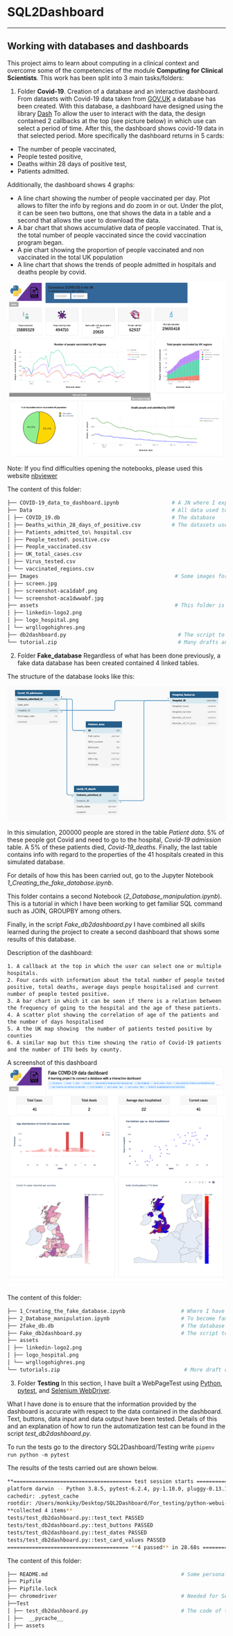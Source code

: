 
# SQL2Dashboard
****

## Working with databases and dashboards
This project aims to learn about computing in a clinical context and overcome some of the competencies of the module **Computing for Clinical Scientists**.
This work has been split into 3 main tasks/folders:

1. Folder **Covid-19**. Creation of a database and an interactive dashboard.
From datasets with Covid-19 data taken from [GOV.UK](https://coronavirus.data.gov.uk/)
a database has been created. With this database, a dashboard have designed using the library [Dash](https://dash.plotly.com/)
To allow the user to interact with the data, the design contained 2 callbacks at the top (see picture below)
in which use can select a period of time. After this, the dashboard shows covid-19 data in that selected period.
More specifically  the dashboard returns in 5 cards:

  * The number of people vaccinated,
  * People tested positive,
  * Deaths within 28 days of positive test, 
  * Patients admitted.
  
Additionally, the dashboard shows 4 graphs:

  * A line chart showing the number of people vaccinated per day. Plot allows to filter the info by regions and do zoom in or out. Under the plot, it can be seen two buttons, one that shows the data in a table and a second that allows the user to download the data.
  * A bar chart that shows accumulative data of people vaccinated. That is, the total number of people vaccinated since the covid vaccination program began.
  *  A pie chart showing the proportion of people vaccinated and non vaccinated in the total UK population
  *  A line chart that shows the trends of  people admitted in hospitals and deaths people by covid. 

![Alt text](https://github.com/Manuel-DominguezCBG/SQL2Dashboard/blob/main/Covid-19/Images/1.png "")


Note: If you find difficulties opening the notebooks, please used this website [nbviewer](https://nbviewer.jupyter.org/)

The content of this folder:
```sh
├── COVID-19_data_to_dashboard.ipynb                 # A JN where I explain how to create a database from CSV files
├── Data                                             # All data used to create this  COVID_19.db database
│ ├── COVID_19.db                                    # The database
│ ├── Deaths_within_28_days_of_positive.csv          # The datasets used to populate the database:
│ ├── Patients_admitted_to\ hospital.csv
│ ├── People_tested\ positive.csv
│ ├── People_vaccinated.csv
│ ├── UK_total_cases.csv
│ ├── Virus_tested.csv
│ └── vaccinated_regions.csv
├── Images                                            # Some images for the notebooks
│ ├── screen.jpg
│ ├── screenshot-aca1dabf.png
│ └── screenshot-aca1dwwabf.jpg
├── assets                                            # This folder is needed to design the dashboard
│ ├── linkedin-logo2.png
│ ├── logo_hospital.png
│ └── wrgllogohighres.png
├── db2dashboard.py                                    # The script to created the dashboard
└── tutorial.zip                                       # Many drafts and tutorial used to learn
```

2.  Folder **Fake_database** Regardless of what has been done previously, a fake data database has been created contained 4 linked tables.

The structure of the database looks like this: 

![Alt text](https://github.com/Manuel-DominguezCBG/SQL2Dashboard/blob/main/Covid-19/Images/68747470733a2f2f6769746875622e636f6d2f4d616e75656c2d446f6d696e6775657a4342472f53514c3244617368626f6172642f626c6f622f6d61696e2f436f7669642d31392f496d616765732f53637265656e73686f74253230323032312d30362d3031253230617425323031302e30302e32362e70.png?raw=true "")


In this simulation, 200000 people are stored in the table *Patient data*. 5% of these people got Covid and need to go to the hospital, *Covid-19 admission* table.
A 5% of these patients died, *Covid-19_deaths*. Finally, the last table contains info with regard to the properties of the 41 hospitals created in this simulated database.

For details of how this has been carried out, go to the Jupyter Notebook *1_Creating_the_fake_database.ipynb*. 

This folder contains a second Notebook (*2_Database_manipulation.ipynb*). This is a tutorial in which I have been working to get familiar SQL command such as JOIN, GROUPBY among others. 

Finally, in the script *Fake_db2dashboard.py* I have combined all skills learned during the project to create a second dashboard that shows some results of this database. 

Description of the dashboard:

    1. A callback at the top in which the user can select one or multiple hospitals.
    2. Four cards with information about the total number of people tested positive, total deaths, average days people hospitalised and current number of people tested positive.
    3. A bar chart in which it can be seen if there is a relation between the frequency of going to the hospital and the age of these patients.
    4. A scatter plot showing the correlation of age of the patients and the number of days hospitalised
    5. A the UK map showing  the number of patients tested positive by counties
    6. A similar map but this time showing the ratio of Covid-19 patients and the number of ITU beds by county.

A screenshot of this dashboard
![Alt text](https://github.com/Manuel-DominguezCBG/SQL2Dashboard/blob/main/Covid-19/Images/2.png "")

The content of this folder:
```sh
├── 1_Creating_the_fake_database.ipynb                  # Where I have created the fake data and create the database
├── 2_Database_manipulation.ipynb                       # To become familiar with SQL commands (a personal tutorial)
├── 2fake_db.db                                         # The database 
├── Fake_db2dashboard.py                                # The script to created the dashboard
├── assets
│ ├── linkedin-logo2.png
│ ├── logo_hospital.png
│ └── wrgllogohighres.png
└── tutorials.zip                                        # More draft code and tutorial to practice
```


3. Folder **Testing**
In this section, I have built a WebPageTest using [Python](https://blog.testproject.io/2019/05/16/python-testing-framework-pros-cons/), [pytest](https://blog.testproject.io/2019/07/16/python-test-automation-project-using-pytest/), and [Selenium WebDriver](https://blog.testproject.io/2017/11/28/inside-selenium-webdriver/).

What I have done is to ensure that the information provided by the dashboard is accurate with respect to the data contained in the dashboard. Text, buttons, data input and data output have been tested. Details of this and an explanation of how to run the automatization test can be found in the script  *test_db2dashboard.py*. 

To run the tests go to  the directory SQL2Dashboard/Testing write ```pipenv run python -m pytest```

The results of the tests carried out are shown below.

```sh
**====================================== test session starts =======================================**
platform darwin -- Python 3.8.5, pytest-6.2.4, py-1.10.0, pluggy-0.13.1 -- /Users/monkiky/.local/share/virtualenvs/python-webui-testing-JXNJ2lAn/bin/python
cachedir: .pytest_cache
rootdir: /Users/monkiky/Desktop/SQL2Dashboard/For_testing/python-webui-testing
**collected 4 items**
tests/test_db2dashboard.py::test_text PASSED
tests/test_db2dashboard.py::test_buttons PASSED
tests/test_db2dashboard.py::test_dates PASSED
tests/test_db2dashboard.py::test_card_values PASSED
======================================= **4 passed** in 28.68s =======================================
```
The content of this folder:
```sh
├── README.md                                           # Some personal reflections that are arised during and after the work of this project 
├── Pipfile
├── Pipfile.lock
├── chromedriver                                        # Needed for Selenium to automatized the tests
├──Test
│ ├── test_db2dashboard.py                              # The code of the tests
│ ├──  __pycache__
│ ├── assets
```
